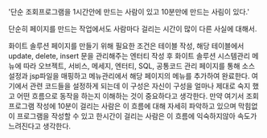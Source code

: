 '단순 조회프로그램을 1시간안에 만드는 사람이 있고 10분만에 만드는 사림이 있다.'

단순히 페이지를 만드는 작업에서도 사람마다 걸리는 시간이 많이 다른 사실에 대해서.

화이트 솔루션 페이지를 만들기 위해 필요한 조건은 테이블 작성, 해당 테이블에서 update, delete, insert 문을 관리해주는 엔터티 작성 후
화이트 솔루션 시스템관리 메뉴에 따라 오브젝트, 서비스, 메세지, 엔터티, SQL, 공통코드 관리 페이지를 통해 소스 설정과 jsp파일을 매핑하고
메뉴관리에서 해당 페이지의 메뉴를 추가하여 완료한다.
여기에서 관련 코드들을 설정하게 되는데 이 구성은 자신이 구성을 얼마나 제대로 숙지 했고 어떤 흐름으로 동작을 하는지 이해하는 것이 중요하다고 생각한다.
만약 여기서 조회프로그램 작성에 10분이 걸리는 사람은 이 흐름에 대해 자세히 파악하고 있으며 막힘없이 프로그램을 작성할 수 있고
한시간이 걸리는 사람은 이 흐름에 익숙하지않아 속도가 느려진다고 생각한다.




